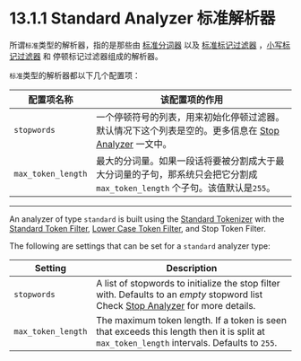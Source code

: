 # 13.1.1 Standard Analyzer 标准解析器

所谓`标准`类型的解析器，指的是那些由 [标准分词器](https://www.gitbook.com/book/scsundefined/elasticsearch-reference-cn/edit#) 以及 [标准标记过滤器](https://www.gitbook.com/book/scsundefined/elasticsearch-reference-cn/edit#) ，[小写标记过滤器](https://www.gitbook.com/book/scsundefined/elasticsearch-reference-cn/edit#) 和 停顿标记过滤器组成的解析器。

`标准`类型的解析器都以下几个配置项：

| 配置项名称 | 该配置项的作用 |
| ------- | ----------- |
| `stopwords` | 一个停顿符号的列表，用来初始化停顿过滤器。默认情况下这个列表是空的。更多信息在 [Stop Analyzer](https://www.elastic.co/guide/en/elasticsearch/reference/current/analysis-stop-analyzer.html) 一文中。 |
| `max_token_length` | 最大的分词量。如果一段话将要被分割成大于最大分词量的子句，那系统只会把它分割成 `max_token_length` 个子句。该值默认是`255`。|

***

An analyzer of type `standard` is built using the [Standard Tokenizer](https://www.elastic.co/guide/en/elasticsearch/reference/current/analysis-standard-tokenizer.html) with the [Standard Token Filter](https://www.elastic.co/guide/en/elasticsearch/reference/current/analysis-standard-tokenfilter.html), [Lower Case Token Filter](https://www.elastic.co/guide/en/elasticsearch/reference/current/analysis-lowercase-tokenfilter.html), and Stop Token Filter.

The following are settings that can be set for a `standard` analyzer type:

| Setting | Description |
| ------- | ----------- |
| `stopwords` | A list of stopwords to initialize the stop filter with. Defaults to an *empty* stopword list Check [Stop Analyzer](https://www.elastic.co/guide/en/elasticsearch/reference/current/analysis-stop-analyzer.html) for more details. |
| `max_token_length` | The maximum token length. If a token is seen that exceeds this length then it is split at `max_token_length` intervals. Defaults to `255`. |